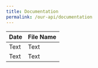 ```yaml
---
title: Documentation
permalink: /our-api/documentation
---
```

| Date | File Name |
| -------- | -------- |
| Text     | Text     |
| Text     | Text     |